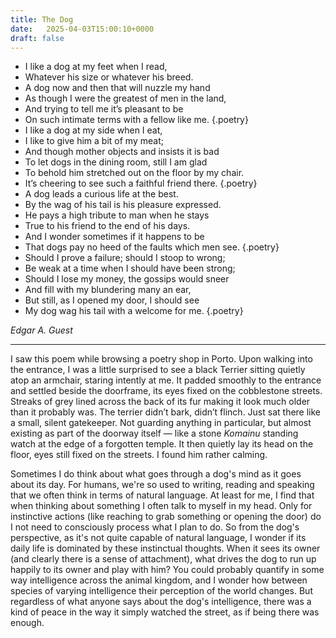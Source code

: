 ```yaml
---
title: The Dog
date: 	2025-04-03T15:00:10+0000
draft: false
---
```


- I like a dog at my feet when I read,
- Whatever his size or whatever his breed.
- A dog now and then that will nuzzle my hand
- As though I were the greatest of men in the land,
- And trying to tell me it’s pleasant to be
- On such intimate terms with a fellow like me.
{.poetry}
- I like a dog at my side when I eat,
- I like to give him a bit of my meat;
- And though mother objects and insists it is bad
- To let dogs in the dining room, still I am glad
- To behold him stretched out on the floor by my chair.
- It’s cheering to see such a faithful friend there.
{.poetry}
- A dog leads a curious life at the best.
- By the wag of his tail is his pleasure expressed.
- He pays a high tribute to man when he stays
- True to his friend to the end of his days.
- And I wonder sometimes if it happens to be
- That dogs pay no heed of the faults which men see.
{.poetry}
- Should I prove a failure; should I stoop to wrong;
- Be weak at a time when I should have been strong;
- Should I lose my money, the gossips would sneer
- And fill with my blundering many an ear,
- But still, as I opened my door, I should see
- My dog wag his tail with a welcome for me.
{.poetry}

*Edgar A. Guest*

---

I saw this poem while browsing a poetry shop in Porto. Upon walking into the entrance, I was a little surprised to see a black Terrier sitting quietly atop an armchair, staring intently at me. It padded smoothly to the entrance and settled beside the doorframe, its eyes fixed on the cobblestone streets. Streaks of grey lined across the back of its fur making it look much older than it probably was. The terrier didn’t bark, didn’t flinch. Just sat there like a small, silent gatekeeper. Not guarding anything in particular, but almost existing as part of the doorway itself — like a stone *Komainu* standing watch at the edge of a forgotten temple. It then quietly lay its head on the floor, eyes still fixed on the streets. I found him rather calming.

Sometimes I do think about what goes through a dog's mind as it goes about its day. For humans, we're so used to writing, reading and speaking that we often think in terms of natural language. At least for me, I find that when thinking about something I often talk to myself in my head. Only for instinctive actions (like reaching to grab something or opening the door) do I not need to consciously process what I plan to do. So from the dog's perspective, as it's not quite capable of natural language, I wonder if its daily life is dominated by these instinctual thoughts.  When it sees its owner (and clearly there is a sense of attachment), what drives the dog to run up happily to its owner and play with him? You could probably quantify in some way intelligence across the animal kingdom, and I wonder how between species of varying intelligence their perception of the world changes. But regardless of what anyone says about the dog's intelligence, there was a kind of peace in the way it simply watched the street, as if being there was enough.